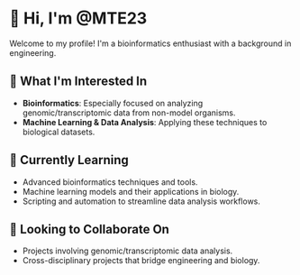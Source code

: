 # 👋 Hi, I'm @MTE23

Welcome to my profile! I'm a bioinformatics enthusiast with a background in engineering. 

## 👀 What I'm Interested In
- **Bioinformatics**: Especially focused on analyzing genomic/transcriptomic data from non-model organisms.
- **Machine Learning & Data Analysis**: Applying these techniques to biological datasets.
  
## 🌱 Currently Learning
- Advanced bioinformatics techniques and tools.
- Machine learning models and their applications in biology.
- Scripting and automation to streamline data analysis workflows.

## 💞️ Looking to Collaborate On
- Projects involving genomic/transcriptomic data analysis.
- Cross-disciplinary projects that bridge engineering and biology.


<!---
MTE23/MTE23 is a ✨ special ✨ repository because its `README.md` (this file) appears on your GitHub profile.
You can click the Preview link to take a look at your changes.
--->


